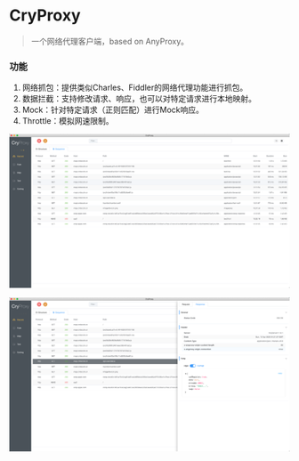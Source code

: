 # CryProxy

> 一个网络代理客户端，based on AnyProxy。

### 功能
1. 网络抓包：提供类似Charles、Fiddler的网络代理功能进行抓包。
2. 数据拦截：支持修改请求、响应，也可以对特定请求进行本地映射。
3. Mock：针对特定请求（正则匹配）进行Mock响应。
4. Throttle：模拟网速限制。

![init page](./static/img/WX20200412-121744.png)

![init page](./static/img/WX20200412-122919.png)